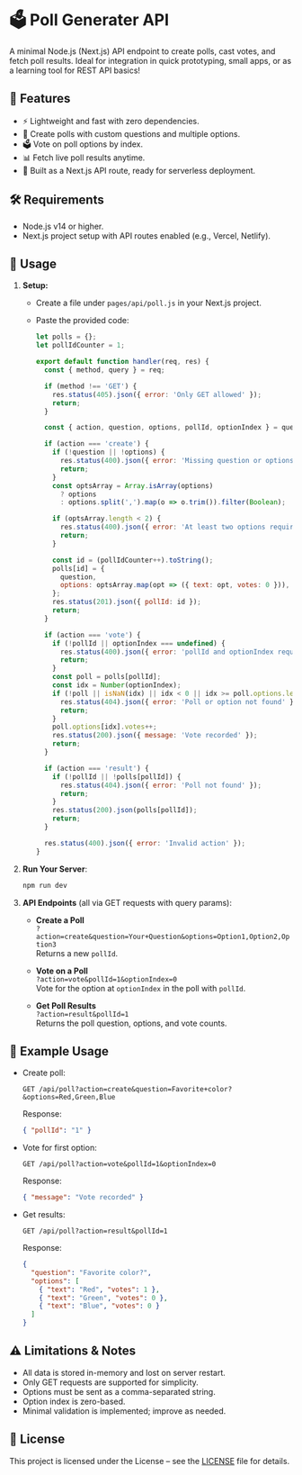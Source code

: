 # 🗳️ Poll Generater API

A minimal Node.js (Next.js) API endpoint to create polls, cast votes, and fetch poll results. Ideal for integration in quick prototyping, small apps, or as a learning tool for REST API basics!

## 🚀 Features

- ⚡ Lightweight and fast with zero dependencies.
- 📝 Create polls with custom questions and multiple options.
- 🗳️ Vote on poll options by index.
- 📊 Fetch live poll results anytime.
- 🔐 Built as a Next.js API route, ready for serverless deployment.

## 🛠️ Requirements

- Node.js v14 or higher.
- Next.js project setup with API routes enabled (e.g., Vercel, Netlify).

## 📡 Usage

1. **Setup:**

   - Create a file under `pages/api/poll.js` in your Next.js project.
   - Paste the provided code:

     ```js
     let polls = {};
     let pollIdCounter = 1;

     export default function handler(req, res) {
       const { method, query } = req;

       if (method !== 'GET') {
         res.status(405).json({ error: 'Only GET allowed' });
         return;
       }

       const { action, question, options, pollId, optionIndex } = query;

       if (action === 'create') {
         if (!question || !options) {
           res.status(400).json({ error: 'Missing question or options' });
           return;
         }
         const optsArray = Array.isArray(options)
           ? options
           : options.split(',').map(o => o.trim()).filter(Boolean);

         if (optsArray.length < 2) {
           res.status(400).json({ error: 'At least two options required' });
           return;
         }

         const id = (pollIdCounter++).toString();
         polls[id] = {
           question,
           options: optsArray.map(opt => ({ text: opt, votes: 0 })),
         };
         res.status(201).json({ pollId: id });
         return;
       }

       if (action === 'vote') {
         if (!pollId || optionIndex === undefined) {
           res.status(400).json({ error: 'pollId and optionIndex required' });
           return;
         }
         const poll = polls[pollId];
         const idx = Number(optionIndex);
         if (!poll || isNaN(idx) || idx < 0 || idx >= poll.options.length) {
           res.status(404).json({ error: 'Poll or option not found' });
           return;
         }
         poll.options[idx].votes++;
         res.status(200).json({ message: 'Vote recorded' });
         return;
       }

       if (action === 'result') {
         if (!pollId || !polls[pollId]) {
           res.status(404).json({ error: 'Poll not found' });
           return;
         }
         res.status(200).json(polls[pollId]);
         return;
       }

       res.status(400).json({ error: 'Invalid action' });
     }
     ```

2. **Run Your Server**:

   ```bash
   npm run dev
   ```

3. **API Endpoints** (all via GET requests with query params):

   - **Create a Poll**  
     `?action=create&question=Your+Question&options=Option1,Option2,Option3`  
     Returns a new `pollId`.

   - **Vote on a Poll**  
     `?action=vote&pollId=1&optionIndex=0`  
     Vote for the option at `optionIndex` in the poll with `pollId`.

   - **Get Poll Results**  
     `?action=result&pollId=1`  
     Returns the poll question, options, and vote counts.

## 📄 Example Usage

- Create poll:  
  ```
  GET /api/poll?action=create&question=Favorite+color?&options=Red,Green,Blue
  ```
  Response:
  ```json
  { "pollId": "1" }
  ```

- Vote for first option:  
  ```
  GET /api/poll?action=vote&pollId=1&optionIndex=0
  ```
  Response:
  ```json
  { "message": "Vote recorded" }
  ```

- Get results:  
  ```
  GET /api/poll?action=result&pollId=1
  ```
  Response:
  ```json
  {
    "question": "Favorite color?",
    "options": [
      { "text": "Red", "votes": 1 },
      { "text": "Green", "votes": 0 },
      { "text": "Blue", "votes": 0 }
    ]
  }
  ```

## ⚠️ Limitations & Notes

- All data is stored in-memory and lost on server restart.
- Only GET requests are supported for simplicity.
- Options must be sent as a comma-separated string.
- Option index is zero-based.
- Minimal validation is implemented; improve as needed.

## 📝 License

This project is licensed under the License – see the [LICENSE](https://github.com/NotFlexCoder/NotFlexCoder/blob/main/LICENSE) file for details.
